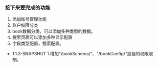### 接下来要完成的功能
1. 添加账号管理功能
2. 账户权限分类
3. book数据分类，可以添加多种类型的数据。
4. 搜索页面可以添加多种显示配置
5. 字段类型配置，搜索配置。


- 1.1.3-SNAPSHOT
1.增加"/bookSchema/"、"/bookConfig/"路径的权限限制。
